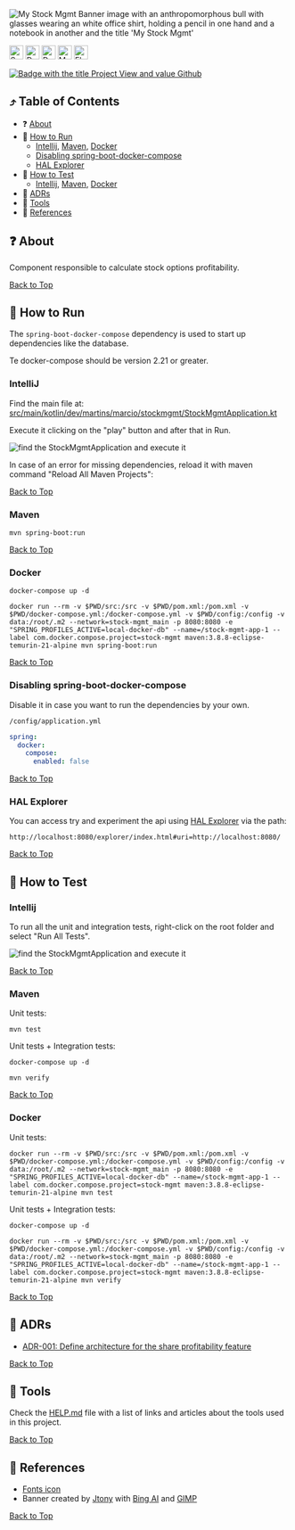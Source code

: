 <!--suppress HtmlUnknownAnchorTarget -->
<img src="docs/assets/banner.png" alt="My Stock Mgmt Banner image with an anthropomorphous bull with glasses wearing an white office shirt, holding a pencil in one hand and a notebook in another and the title 'My Stock Mgmt' "/>

<a href="https://spring.io/" title="Go to spring.io website"><img alt="Spring icon" src="./docs/assets/spring.svg" width="25"/></a>
<a href="https://maven.apache.org/" title="Go to apache.org website"><img alt="Docker icon" src="./docs/assets/apachemaven.svg" width="25"/></a>
<a href="https://www.docker.com/" title="Go to Docker"><img alt="Docker icon" src="./docs/assets/docker.svg" width="25"/></a>
<a href="https://www.mysql.com/" title="Go to Mysql website"><img alt="Mysql icon" src="./docs/assets/mysql.svg" width="25"/></a>
<a href="https://flywaydb.org/" title="Go to Flyway website"><img alt="Flyway icon" src="./docs/assets/flyway.svg" width="25"/></a>

<a href="https://github.com/users/marciovmartins/projects/2" title="Go to Github Project"><img src="https://img.shields.io/badge/PROJECT%20VIEW-GITHUB-181717?style=for-the-badge&logo=github&logoColor=white" alt="Badge with the title Project View and value Github"/></a>

<h2 id="table-of-contents">⤴️ Table of Contents</h2>

<ul>
  <li>❓ <a href="#about" title="Go to about bookmark">About</a></li>
  <li>
    🏃 <a href="#how-to-run" title="Go to how to run bookmark">How to Run</a>
    <ul>
      <li>
        <a href="#how-to-run-intellij" title="Go to how to run intellij bookmark">Intellij</a>,
        <a href="#how-to-run-maven" title="Go to how to run maven bookmark">Maven</a>,
        <a href="#how-to-run-docker" title="Go to how to run docker bookmark">Docker</a>
      </li>
      <li><a href="#how-to-run-disabling-spring-boot-docker-compose" title="Go to how to run/disabling spring-boot-docker-compose bookmark">Disabling spring-boot-docker-compose</a></li>
      <li><a href="#how-to-run-hal-explorer" title="Go to how to run/HAL Explorer bookmark">HAL Explorer</a></li>
    </ul>
  </li>
  <li>
    🚦 <a href="#how-to-run" title="Go to how to test bookmark">How to Test</a>
    <ul>
      <li>
        <a href="#how-to-test-intellij" title="Go to how to test intellij bookmark">Intellij</a>,
        <a href="#how-to-test-maven" title="Go to how to test maven bookmark">Maven</a>,
        <a href="#how-to-test-docker" title="Go to how to test docker bookmark">Docker</a>
      </li>
    </ul>
  </li>
  <li>📝 <a href="#adrs" title="Go to about bookmark">ADRs</a></li>
  <li>🔧 <a href="#tools" title="Go to about bookmark">Tools</a></li>
  <li>📖 <a href="#references" title="Go to about bookmark">References</a></li>
</ul>

<h2 id="about">❓ About</h2>

Component responsible to calculate stock options profitability.

<a href="#table-of-contents" title="Go to table of contents">Back to Top</a>

<h2 id="how-to-run">🏃 How to Run</h2>

The `spring-boot-docker-compose` dependency is used to start up dependencies like the database.

Te docker-compose should be version 2.21 or greater.

<h3 id="how-to-run-intellij">IntelliJ</h3>

Find the main file
at: <a href="src/main/kotlin/dev/martins/marcio/stockmgmt/StockMgmtApplication.kt" title="Go to file StockMgmtApplication.kt">
src/main/kotlin/dev/martins/marcio/stockmgmt/StockMgmtApplication.kt</a>

Execute it clicking on the "play" button and after that in Run.

<img src="./docs/assets/readme-how-to-run-intellij.png" alt="find the StockMgmtApplication and execute it"/>

In case of an error for missing dependencies, reload it with maven command "Reload All Maven Projects":

<a href="#table-of-contents" title="Go to table of contents">Back to Top</a>

<h3 id="how-to-run-maven">Maven</h3>

```shell
mvn spring-boot:run
```

<a href="#table-of-contents" title="Go to table of contents">Back to Top</a>

<h3 id="how-to-run-docker">Docker</h3>

```shell
docker-compose up -d
```

```shell
docker run --rm -v $PWD/src:/src -v $PWD/pom.xml:/pom.xml -v $PWD/docker-compose.yml:/docker-compose.yml -v $PWD/config:/config -v data:/root/.m2 --network=stock-mgmt_main -p 8080:8080 -e "SPRING_PROFILES_ACTIVE=local-docker-db" --name=/stock-mgmt-app-1 --label com.docker.compose.project=stock-mgmt maven:3.8.8-eclipse-temurin-21-alpine mvn spring-boot:run
```

<a href="#table-of-contents" title="Go to table of contents">Back to Top</a>

<h3 id="how-to-run-disabling-spring-boot-docker-compose">Disabling spring-boot-docker-compose</h3>

Disable it in case you want to run the dependencies by your own.

`/config/application.yml`
```yaml
spring:
  docker:
    compose:
      enabled: false
```

<a href="#table-of-contents" title="Go to table of contents">Back to Top</a>

<h3 id="how-to-run-hal-explorer">HAL Explorer</h3>

You can access try and experiment the api using [HAL Explorer](https://github.com/toedter/hal-explorer) via the path:

```
http://localhost:8080/explorer/index.html#uri=http://localhost:8080/
```

<a href="#table-of-contents" title="Go to table of contents">Back to Top</a>

<h2 id="how-to-test">🚦 How to Test</h2>

<h3 id="how-to-test-intellij">Intellij</h3>

To run all the unit and integration tests, right-click on the root folder and select "Run All Tests".

<img src="./docs/assets/readme-how-to-test-intellij.png" alt="find the StockMgmtApplication and execute it"/>

<a href="#table-of-contents" title="Go to table of contents">Back to Top</a>

<h3 id="how-to-test-maven">Maven</h3>

Unit tests:

```shell
mvn test
```

Unit tests + Integration tests:

```shell
docker-compose up -d
```

```shell
mvn verify
```

<a href="#table-of-contents" title="Go to table of contents">Back to Top</a>

<h3 id="how-to-test-docker">Docker</h3>

Unit tests:

```shell
docker run --rm -v $PWD/src:/src -v $PWD/pom.xml:/pom.xml -v $PWD/docker-compose.yml:/docker-compose.yml -v $PWD/config:/config -v data:/root/.m2 --network=stock-mgmt_main -p 8080:8080 -e "SPRING_PROFILES_ACTIVE=local-docker-db" --name=/stock-mgmt-app-1 --label com.docker.compose.project=stock-mgmt maven:3.8.8-eclipse-temurin-21-alpine mvn test
```

Unit tests + Integration tests:

```shell
docker-compose up -d
```

```shell
docker run --rm -v $PWD/src:/src -v $PWD/pom.xml:/pom.xml -v $PWD/docker-compose.yml:/docker-compose.yml -v $PWD/config:/config -v data:/root/.m2 --network=stock-mgmt_main -p 8080:8080 -e "SPRING_PROFILES_ACTIVE=local-docker-db" --name=/stock-mgmt-app-1 --label com.docker.compose.project=stock-mgmt maven:3.8.8-eclipse-temurin-21-alpine mvn verify
```

<a href="#table-of-contents" title="Go to table of contents">Back to Top</a>

<h2 id="adrs">📝 ADRs</h2>

<ul>
  <li>
    <a href="./docs/adr/001/define-architecture-for-the-share-profitability-feature.md" title="Go to ADR-001">
      ADR-001: Define architecture for the share profitability feature
    </a>
  </li>
</ul>

<a href="#table-of-contents" title="Go to table of contents">Back to Top</a>

<h2 id="tools">🔧 Tools</h2>

Check the <a href="./docs/HELP.md" title="Go to HELP.md file">HELP.md</a> file with a list of links and articles about the
tools used
in this project.

<a href="#table-of-contents" title="Go to table of contents">Back to Top</a>

<h2 id="references">📖 References</h2>

<ul>
  <li>
    <a href="https://simpleicons.org/" title="Go to simpleicons.org website">Fonts icon</a>
  </li>
  <li>
    Banner created by <a href="https://github.com/jtonynet" title="Go to Jtony's github">Jtony</a>
    with <a href="https://www.bing.com/images/create/um-touro-marron-antropomorfico-parecido-com-o-pers/1-656cdd23613546c1a14366b64e37cc23?FORM=GENCRE" title="Go to Bing AI used in the banner">
    Bing AI</a>
    and <a href="https://www.gimp.org/" title="Go to GIMP website">GIMP</a>    
  </li>
</ul>

<a href="#table-of-contents" title="Go to table of contents">Back to Top</a>